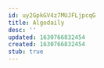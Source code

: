```yaml
---
id: uy2GpkGV4z7MUJFLjpcqG
title: Algodaily
desc: ''
updated: 1630766832454
created: 1630766832454
stub: true
---
```



